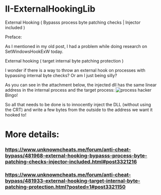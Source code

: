 # II-ExternalHookingLib
 External Hooking ( Bypasss process byte patching checks | Injector included )

Preface:

As I mentioned in my old post, I had a problem while doing research on SetWindowsHookExW today.

External hooking ( target internal byte patching protection )

I wonder if there is a way to throw an external hook on processes with bypassing internal byte checks? Or am I just being silly?

As you can see in the attachment below, the injected dll has the same linear address in the internal process and the target process:
![process hacker](https://i.hizliresim.com/rp90rvg.png)
Bingo!

So all that needs to be done is to innocently inject the DLL (without using the CRT) and write a few bytes from the outside to the address we want it hooked to!

# More details: 
### https://www.unknowncheats.me/forum/anti-cheat-bypass/481968-external-hooking-bypasss-process-byte-patching-checks-injector-included.html#post3321216
### https://www.unknowncheats.me/forum/anti-cheat-bypass/481933-external-hooking-target-internal-byte-patching-protection.html?posted=1#post3321150
